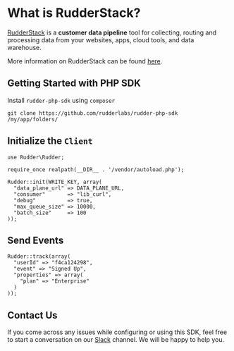 # What is RudderStack?

[RudderStack](https://rudderstack.com/) is a **customer data pipeline** tool for collecting, routing and processing data
from your websites, apps, cloud tools, and data warehouse.

More information on RudderStack can be found [here](https://github.com/rudderlabs/rudder-server).

## Getting Started with PHP SDK
Install `rudder-php-sdk` using `composer`
```
git clone https://github.com/rudderlabs/rudder-php-sdk /my/app/folders/
```

## Initialize the ```Client```
```
use Rudder\Rudder;

require_once realpath(__DIR__ . '/vendor/autoload.php');

Rudder::init(WRITE_KEY, array(
  "data_plane_url" => DATA_PLANE_URL,
  "consumer"       => "lib_curl",
  "debug"          => true,
  "max_queue_size" => 10000,
  "batch_size"     => 100
));
```

## Send Events
```
Rudder::track(array(
  "userId" => "f4ca124298",
  "event" => "Signed Up",
  "properties" => array(
    "plan" => "Enterprise"
  )
));
```

## Contact Us
If you come across any issues while configuring or using this SDK, feel free to start a conversation on our
[Slack](https://resources.rudderstack.com/join-rudderstack-slack) channel. We will be happy to help you.
